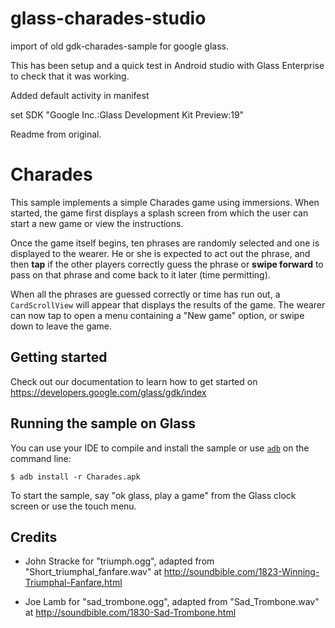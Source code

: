 # glass-charades-studio
import of old gdk-charades-sample for google glass.

This has been setup and a quick test in Android studio with Glass Enterprise to check that it was working.

Added default activity in manifest

set SDK "Google Inc.:Glass Development Kit Preview:19"

Readme from original.

Charades
========

This sample implements a simple Charades game using immersions. When started,
the game first displays a splash screen from which the user can start a new
game or view the instructions.

Once the game itself begins, ten phrases are randomly selected and one is
displayed to the wearer. He or she is expected to act out the phrase, and then
**tap** if the other players correctly guess the phrase or **swipe forward**
to pass on that phrase and come back to it later (time permitting).

When all the phrases are guessed correctly or time has run out, a
`CardScrollView` will appear that displays the results of the game. The
wearer can now tap to open a menu containing a "New game" option, or swipe
down to leave the game.

## Getting started

Check out our documentation to learn how to get started on
https://developers.google.com/glass/gdk/index

## Running the sample on Glass

You can use your IDE to compile and install the sample or use
[`adb`](https://developer.android.com/tools/help/adb.html)
on the command line:

    $ adb install -r Charades.apk

To start the sample, say "ok glass, play a game" from the Glass clock
screen or use the touch menu.

Credits
-------

* John Stracke for "triumph.ogg", adapted from "Short_triumphal_fanfare.wav" at
  http://soundbible.com/1823-Winning-Triumphal-Fanfare.html

* Joe Lamb for "sad_trombone.ogg", adapted from "Sad_Trombone.wav" at
  http://soundbible.com/1830-Sad-Trombone.html
